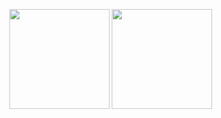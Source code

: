 <!--
**martabal/martabal** is a ✨ _special_ ✨ repository because its `README.md` (this file) appears on your GitHub profile.
-->

<div>
  <img height="180em" src="https://github-readme-stats.vercel.app/api?username=martabal&show_icons=true&theme=dark"/>
  <img height="180em" src="https://github-readme-stats.vercel.app/api/top-langs/?username=martabal&layout=compact&show_icons=true&theme=dark"/>
</div>
